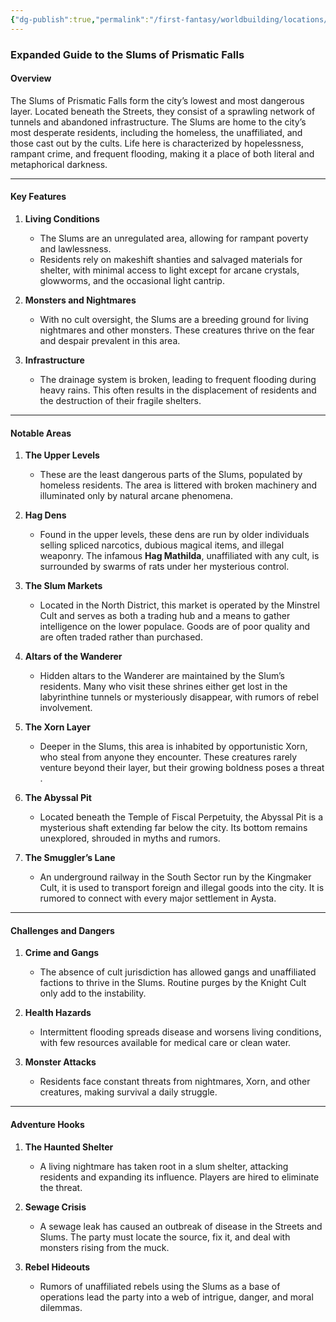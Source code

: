 ```yaml
---
{"dg-publish":true,"permalink":"/first-fantasy/worldbuilding/locations/the-falls/the-slums/"}
---
```


### Expanded Guide to the Slums of Prismatic Falls

#### **Overview**

The Slums of Prismatic Falls form the city’s lowest and most dangerous layer. Located beneath the Streets, they consist of a sprawling network of tunnels and abandoned infrastructure. The Slums are home to the city’s most desperate residents, including the homeless, the unaffiliated, and those cast out by the cults. Life here is characterized by hopelessness, rampant crime, and frequent flooding, making it a place of both literal and metaphorical darkness​.

---

#### **Key Features**

1. **Living Conditions**
    
    - The Slums are an unregulated area, allowing for rampant poverty and lawlessness.
    - Residents rely on makeshift shanties and salvaged materials for shelter, with minimal access to light except for arcane crystals, glowworms, and the occasional light cantrip​.
2. **Monsters and Nightmares**
    
    - With no cult oversight, the Slums are a breeding ground for living nightmares and other monsters. These creatures thrive on the fear and despair prevalent in this area​.
3. **Infrastructure**
    
    - The drainage system is broken, leading to frequent flooding during heavy rains. This often results in the displacement of residents and the destruction of their fragile shelters​.

---

#### **Notable Areas**

1. **The Upper Levels**
    
    - These are the least dangerous parts of the Slums, populated by homeless residents. The area is littered with broken machinery and illuminated only by natural arcane phenomena​.
2. **Hag Dens**
    
    - Found in the upper levels, these dens are run by older individuals selling spliced narcotics, dubious magical items, and illegal weaponry. The infamous **Hag Mathilda**, unaffiliated with any cult, is surrounded by swarms of rats under her mysterious control​.
3. **The Slum Markets**
    
    - Located in the North District, this market is operated by the Minstrel Cult and serves as both a trading hub and a means to gather intelligence on the lower populace. Goods are of poor quality and are often traded rather than purchased​.
4. **Altars of the Wanderer**
    
    - Hidden altars to the Wanderer are maintained by the Slum’s residents. Many who visit these shrines either get lost in the labyrinthine tunnels or mysteriously disappear, with rumors of rebel involvement​.
5. **The Xorn Layer**
    
    - Deeper in the Slums, this area is inhabited by opportunistic Xorn, who steal from anyone they encounter. These creatures rarely venture beyond their layer, but their growing boldness poses a threat​.
6. **The Abyssal Pit**
    
    - Located beneath the Temple of Fiscal Perpetuity, the Abyssal Pit is a mysterious shaft extending far below the city. Its bottom remains unexplored, shrouded in myths and rumors​.
7. **The Smuggler’s Lane**
    
    - An underground railway in the South Sector run by the Kingmaker Cult, it is used to transport foreign and illegal goods into the city. It is rumored to connect with every major settlement in Aysta.

---

#### **Challenges and Dangers**

1. **Crime and Gangs**
    
    - The absence of cult jurisdiction has allowed gangs and unaffiliated factions to thrive in the Slums. Routine purges by the Knight Cult only add to the instability​.
2. **Health Hazards**
    
    - Intermittent flooding spreads disease and worsens living conditions, with few resources available for medical care or clean water​.
3. **Monster Attacks**
    
    - Residents face constant threats from nightmares, Xorn, and other creatures, making survival a daily struggle​.

---

#### **Adventure Hooks**

1. **The Haunted Shelter**
    
    - A living nightmare has taken root in a slum shelter, attacking residents and expanding its influence. Players are hired to eliminate the threat​.
2. **Sewage Crisis**
    
    - A sewage leak has caused an outbreak of disease in the Streets and Slums. The party must locate the source, fix it, and deal with monsters rising from the muck​.
3. **Rebel Hideouts**
    
    - Rumors of unaffiliated rebels using the Slums as a base of operations lead the party into a web of intrigue, danger, and moral dilemmas.